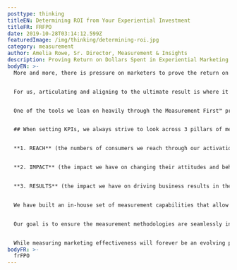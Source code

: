 ```yaml
---
posttype: thinking
titleEN: Determining ROI from Your Experiential Investment
titleFR: FRFPO
date: 2019-10-28T03:14:12.599Z
featuredImage: /img/thinking/determining-roi.jpg
category: measurement
author: Amelia Rowe, Sr. Director, Measurement & Insights
description: Proving Return on Dollars Spent in Experiential Marketing
bodyEN: >-
  More and more, there is pressure on marketers to prove the return on their dollars spent in any given channel, and experiential is no exception. But unlike most other channels, there is no industry standard or widely agreed upon way to measure XM. There isn’t a standard CPM, GRP, CPC, or established ROAS that unanimously works. Instead, clients look for guidance and expertise from their agency partner. And luckily for us (and our clients!), we at Mosaic have spent the past several years building a department that focuses solely on measuring experiential activations, and ensuring we have the right expertise, tools, and measurement methodologies to deliver a clear picture of success regardless of type of activation, business goal, category, or target consumer.


  For us, articulating and aligning to the ultimate result is where it all begins. We have a proven process called Measurement First™, which is our approach to strategy. We define the goals, and then work through various scenario planning exercises in a process we call Reverse ROI™, which in turn informs the right consumer journey map and channel strategy to deliver on that success. These insights become the launch pad for our creative team to jump off, and by working this way, it ensures we not only design great creative ideas, but great creative ideas that drive the desired attitude and behavior changes – the results.


  One of the tools we lean on heavily through the Measurement First™ process is our historical results database. We have more than 15 years of programming results across all categories, business objectives, and activation types that we leverage to establish benchmarks and norms, that in turn allow us to set targets and KPIs by channel.


  ## When setting KPIs, we always strive to look across 3 pillars of measurement**


  **1. REACH** (the numbers of consumers we reach through our activation)


  **2. IMPACT** (the impact we have on changing their attitudes and behaviors)


  **3. RESULTS** (the impact we have on driving business results in the short and long term).


  We have built an in-house set of measurement capabilities that allow us to properly evaluate the effectiveness of our programs in a cost effective and time efficient manner, giving our clients access to data quickly with the ability to optimize the execution strategy while it’s still in market.


  Our goal is to ensure the measurement methodologies are seamlessly integrated into the go-to-market strategy and creative executions from the very beginning. And before we even step foot in field, we ensure all stakeholders are confidently aligned to the measurement plan, including KPIs and targets, methodologies, reporting templates and cadence.


  While measuring marketing effectiveness will forever be an evolving practice, we believe that laying a strong foundation and appreciation for measurement through our Measurement First™ philosophy has set us on a path to continue to innovate, challenge, and optimize with the ever-changing landscape that we operate within.
bodyFR: >-
  frFPO
---
```

